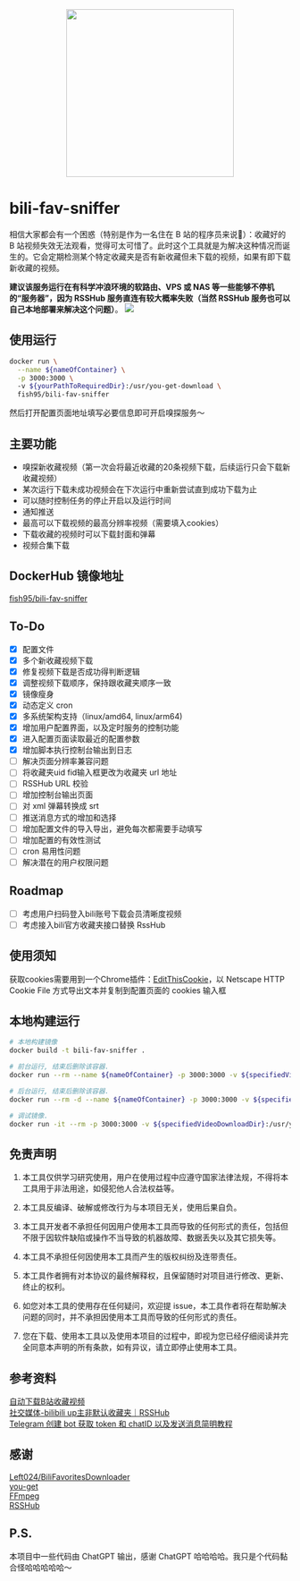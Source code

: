 <div align=center>
<img src="https://picbed-1253377077.cos.ap-guangzhou.myqcloud.com/img/202302121317373.png" width="300" height="300"/>
</div>

# bili-fav-sniffer
相信大家都会有一个困惑（特别是作为一名住在 B 站的程序员来说🤣）：收藏好的 B 站视频失效无法观看，觉得可太可惜了。此时这个工具就是为解决这种情况而诞生的。它会定期检测某个特定收藏夹是否有新收藏但未下载的视频，如果有即下载新收藏的视频。

**建议该服务运行在有科学冲浪环境的软路由、VPS 或 NAS 等一些能够不停机的“服务器”，因为 RSSHub 服务直连有较大概率失败（当然 RSSHub 服务也可以自己本地部署来解决这个问题）**。
![](https://picbed-1253377077.cos.ap-guangzhou.myqcloud.com/img/202303111755903.png)

## 使用运行
```bash
docker run \
  --name ${nameOfContainer} \
  -p 3000:3000 \             
  -v ${yourPathToRequiredDir}:/usr/you-get-download \
  fish95/bili-fav-sniffer
```
然后打开配置页面地址填写必要信息即可开启嗅探服务～

## 主要功能
- 嗅探新收藏视频（第一次会将最近收藏的20条视频下载，后续运行只会下载新收藏视频）
- 某次运行下载未成功视频会在下次运行中重新尝试直到成功下载为止
- 可以随时控制任务的停止开启以及运行时间
- 通知推送
- 最高可以下载视频的最高分辨率视频（需要填入cookies）
- 下载收藏的视频时可以下载封面和弹幕
- 视频合集下载


## DockerHub 镜像地址
[fish95/bili-fav-sniffer](https://hub.docker.com/r/fish95/bili-fav-sniffer)

## To-Do
- [x] 配置文件
- [x] 多个新收藏视频下载
- [x] 修复视频下载是否成功得判断逻辑
- [x] 调整视频下载顺序，保持跟收藏夹顺序一致
- [x] 镜像瘦身
- [x] 动态定义 cron
- [x] 多系统架构支持（linux/amd64, linux/arm64)
- [x] 增加用户配置界面，以及定时服务的控制功能
- [x] 进入配置页面读取最近的配置参数
- [x] 增加脚本执行控制台输出到日志
- [ ] 解决页面分辨率兼容问题
- [ ] 将收藏夹uid fid输入框更改为收藏夹 url 地址
- [ ] RSSHub URL 校验
- [ ] 增加控制台输出页面
- [ ] 对 xml 弹幕转换成 srt
- [ ] 推送消息方式的增加和选择
- [ ] 增加配置文件的导入导出，避免每次都需要手动填写
- [ ] 增加配置的有效性测试
- [ ] cron 易用性问题
- [ ] 解决潜在的用户权限问题

## Roadmap
- [ ] 考虑用户扫码登入bili账号下载会员清晰度视频
- [ ] 考虑接入bili官方收藏夹接口替换 RssHub

## 使用须知

获取cookies需要用到一个Chrome插件：[EditThisCookie](https://chrome.google.com/webstore/detail/editthiscookie/fngmhnnpilhplaeedifhccceomclgfbg)，以 Netscape HTTP Cookie File 方式导出文本并复制到配置页面的 cookies 输入框

## 本地构建运行
```bash
# 本地构建镜像
docker build -t bili-fav-sniffer .

# 前台运行, 结束后删除该容器.
docker run --rm --name ${nameOfContainer} -p 3000:3000 -v ${specifiedVideoDownloadDir}:/usr/you-get-download bili-fav-sniffer

# 后台运行, 结束后删除该容器.
docker run --rm -d --name ${nameOfContainer} -p 3000:3000 -v ${specifiedVideoDownloadDir}:/usr/you-get-download bili-fav-sniffer

# 调试镜像.
docker run -it --rm -p 3000:3000 -v ${specifiedVideoDownloadDir}:/usr/you-get-download bili-fav-sniffer /bin/bash
```

## 免责声明
1. 本工具仅供学习研究使用，用户在使用过程中应遵守国家法律法规，不得将本工具用于非法用途，如侵犯他人合法权益等。

2. 本工具反编译、破解或修改行为与本项目无关，使用后果自负。

3. 本工具开发者不承担任何因用户使用本工具而导致的任何形式的责任，包括但不限于因软件缺陷或操作不当导致的机器故障、数据丢失以及其它损失等。

4. 本工具不承担任何因使用本工具而产生的版权纠纷及连带责任。

5. 本工具作者拥有对本协议的最终解释权，且保留随时对项目进行修改、更新、终止的权利。

6. 如您对本工具的使用存在任何疑问，欢迎提 issue，本工具作者将在帮助解决问题的同时，并不承担因使用本工具而导致的任何形式的责任。

7. 您在下载、使用本工具以及使用本项目的过程中，即视为您已经仔细阅读并完全同意本声明的所有条款，如有异议，请立即停止使用本工具。

## 参考资料
[自动下载B站收藏视频](https://blog.left.pink/archives/3073)\
[社交媒体-bilibili up主非默认收藏夹｜RSSHub](https://docs.rsshub.app/social-media.html#bilibili-up-zhu-fei-mo-ren-shou-cang-jia)\
[Telegram 创建 bot 获取 token 和 chatID 以及发送消息简明教程](https://hellodk.cn/post/743)

## 感谢
[Left024/BiliFavoritesDownloader](https://github.com/Left024/BiliFavoritesDownloader)\
[you-get](https://github.com/soimort/you-get)\
[FFmpeg](https://github.com/FFmpeg/FFmpeg)\
[RSSHub](https://github.com/DIYgod/RSSHub)

## P.S.
本项目中一些代码由 ChatGPT 输出，感谢 ChatGPT 哈哈哈哈。我只是个代码黏合怪哈哈哈哈哈～


